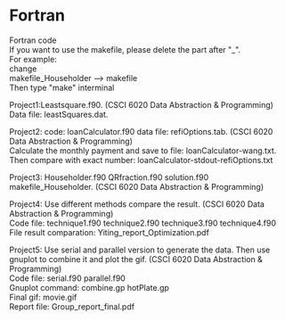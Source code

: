 # Fortran
Fortran code  
If you want to use the makefile, please delete the part after "_".  
For example:  
change  
makefile_Householder  -->  makefile  
Then type "make" interminal   

Project1:Leastsquare.f90. (CSCI 6020 Data Abstraction & Programming)   
Data file: leastSquares.dat.  

Project2: code: loanCalculator.f90   data file: refiOptions.tab. (CSCI 6020 Data Abstraction & Programming)  
Calculate the monthly payment and save to file: loanCalculator-wang.txt. Then compare with exact number: loanCalculator-stdout-refiOptions.txt   

Project3: Householder.f90  QRfraction.f90  solution.f90  makefile_Householder. (CSCI 6020 Data Abstraction & Programming)   

Project4: Use different methods compare the result. (CSCI 6020 Data Abstraction & Programming)   
Code file: technique1.f90  technique2.f90 technique3.f90 technique4.f90      
File result comparation: Yiting_report_Optimization.pdf   

Project5: Use serial and parallel version to generate the data. Then use gnuplot to combine it and plot the gif. (CSCI 6020 Data Abstraction & Programming)    
Code file: serial.f90   parallel.f90   
Gnuplot command: combine.gp   hotPlate.gp   
Final gif: movie.gif   
Report file: Group_report_final.pdf  
